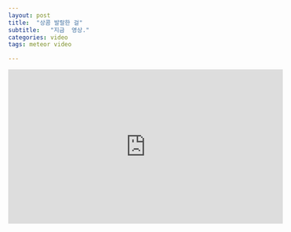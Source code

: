 ```yaml
---
layout: post
title:  "상콤 발랄한 걸"
subtitle:   "지금  영상."
categories: video
tags: meteor video

---
```

<iframe width="560" height="315" src="https://www.youtube.com/embed/EQG5kx2l31E" title="YouTube video player" frameborder="0" allow="accelerometer; autoplay; clipboard-write; encrypted-media; gyroscope; picture-in-picture" allowfullscreen></iframe>


